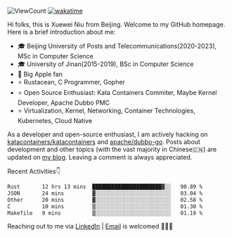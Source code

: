 ![ViewCount](https://views.whatilearened.today/views/github/<justxuewei>/<justxuewei>.svg) [![wakatime](https://wakatime.com/badge/user/018eae19-2c35-4919-be43-56bc26b446d9.svg)](https://wakatime.com/@018eae19-2c35-4919-be43-56bc26b446d9)

Hi folks, this is Xuewei Niu from Beijing. Welcome to my GitHub homepage. Here is a brief introduction about me:

- 🎓 Beijing University of Posts and Telecommunications(2020-2023), MSc in Computer Science
- 🎓 University of Jinan(2015-2019), BSc in Computer Science
- 📱 Big Apple fan
- ⭐️ Rustacean, C Programmer, Gopher
- ⭐️ Open Source Enthusiast: Kata Containers Commiter, Maybe Kernel Developer, Apache Dubbo PMC
- ⭐ Virtualization, Kernel, Networking, Container Technologies, Kubernetes, Cloud Native

As a developer and open-source enthusiast, I am actively hacking on [katacontainers/katacontainers](https://github.com/kata-containers/kata-containers) and [apache/dubbo-go](https://github.com/apache/dubbo-go). Posts about development and other topics (with the vast majority in Chinese🇨🇳) are updated on [my blog](https://nxw.name). Leaving a comment is always appreciated.

Recent Activities👇

<!--START_SECTION:waka-->

```txt
Rust       12 hrs 13 mins  ██████████████████████▓░░   90.89 %
JSON       24 mins         ▓░░░░░░░░░░░░░░░░░░░░░░░░   03.04 %
Other      20 mins         ▓░░░░░░░░░░░░░░░░░░░░░░░░   02.58 %
C          10 mins         ▒░░░░░░░░░░░░░░░░░░░░░░░░   01.30 %
Makefile   9 mins          ▒░░░░░░░░░░░░░░░░░░░░░░░░   01.19 %
```

<!--END_SECTION:waka-->

Reaching out to me via [LinkedIn](https://www.linkedin.com/in/justxuewei) | [Email](mailto:justxuewei@apache.org) is welcomed 🤟🤟🤟
